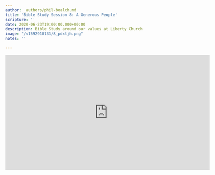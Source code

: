 ```yaml
---
author: _authors/phil-boalch.md
title: 'Bible Study Session 8: A Generous People'
scripture: ''
date: 2020-06-23T19:00:00.000+00:00
description: Bible Study around our values at Liberty Church
image: "/v1592910131/8_pdxljh.png"
notes: ''

---
```

<iframe src="https://player.vimeo.com/video/431766399" width="640" height="360" frameborder="0" allow="autoplay; fullscreen" allowfullscreen></iframe>
